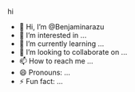 hi
- 👋 Hi, I’m @Benjaminarazu
- 👀 I’m interested in ...
- 🌱 I’m currently learning ...
- 💞️ I’m looking to collaborate on ...
- 📫 How to reach me ...
- 😄 Pronouns: ...
- ⚡ Fun fact: ...

<!---
Benjaminarazu/Benjaminarazu is a ✨ special ✨ repository because its `README.md` (this file) appears on your GitHub profile.
You can click the Preview link to take a look at your changes.
--->
